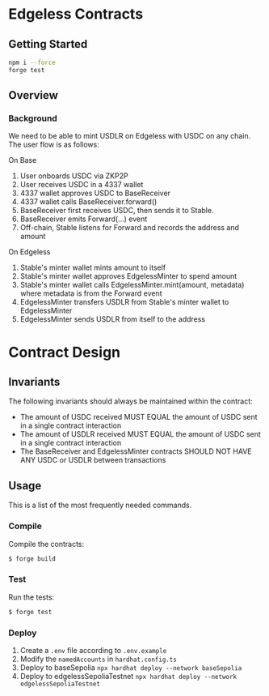 # Edgeless Contracts

## Getting Started

```sh
npm i --force
forge test
```
## Overview

### Background

We need to be able to mint USDLR on Edgeless with USDC on any chain. The user flow is as follows:

On Base
1. User onboards USDC via ZKP2P
2. User receives USDC in a 4337 wallet
3. 4337 wallet approves USDC to BaseReceiver
4. 4337 wallet calls BaseReceiver.forward()
5. BaseReceiver first receives USDC, then sends it to Stable.
6. BaseReceiver emits Forward(...) event
7. Off-chain, Stable listens for Forward and records the address and amount

On Edgeless
1. Stable's minter wallet mints amount to itself
2. Stable's minter wallet approves EdgelessMinter to spend amount
3. Stable's minter wallet calls EdgelessMinter.mint(amount, metadata) where metadata is from the Forward event
4. EdgelessMinter transfers USDLR from Stable's minter wallet to EdgelessMinter
5. EdgelessMinter sends USDLR from itself to the address

# Contract Design


## Invariants

The following invariants should always be maintained within the contract:

- The amount of USDC received MUST EQUAL the amount of USDC sent in a single contract interaction
- The amount of USDLR received MUST EQUAL the amount of USDC sent in a single contract interaction
- The BaseReceiver and EdgelessMinter contracts SHOULD NOT HAVE ANY USDC or USDLR between transactions

## Usage

This is a list of the most frequently needed commands.

### Compile

Compile the contracts:

```sh
$ forge build
```

### Test

Run the tests:

```sh
$ forge test
```

### Deploy
1. Create a `.env` file according to `.env.example`
2. Modify the `namedAccounts` in `hardhat.config.ts`
3. Deploy to baseSepolia
`npx hardhat deploy --network baseSepolia`
4. Deploy to edgelessSepoliaTestnet
`npx hardhat deploy --network edgelessSepoliaTestnet`
